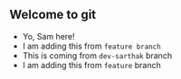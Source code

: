 ## Welcome to git

- Yo, Sam here!
- I am adding this from `feature branch`
- This is coming from `dev-sarthak` branch
- I am adding this from `feature` branch
